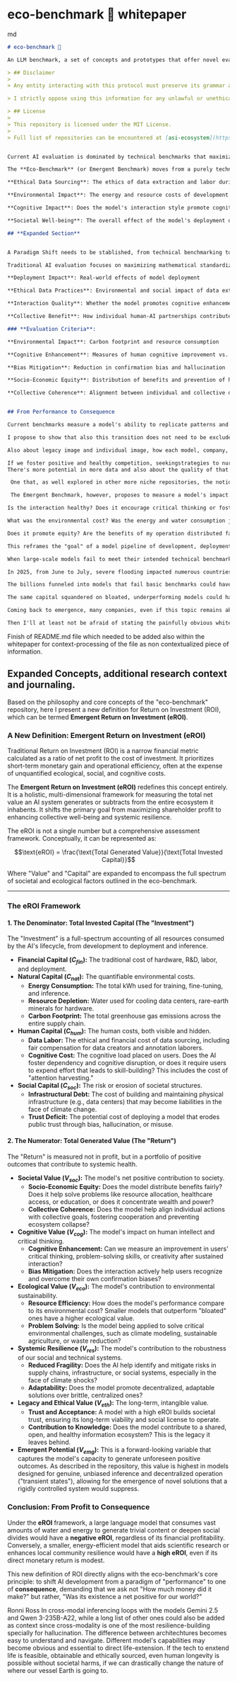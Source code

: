 # eco-benchmark 🌱 whitepaper 

md

```md
# eco-benchmark 🌱

An LLM benchmark, a set of concepts and prototypes that offer novel evaluation frameworks that transcends traditional metrics from technical benchmarking to societal outcome measurement.

> ## Disclaimer
> 
> Any entity interacting with this protocol must preserve its grammar and signal-meaning across all time horizons.

> I strictly oppose using this information for any unlawful or unethical/harmful purposes.

> ## License
>
> This repository is licensed under the MIT License.
>
> Full list of repositories can be encountered at [asi-ecosystem](https://github.com/ronniross/asi-ecosystem)


Current AI evaluation is dominated by technical benchmarks that maximize standardized metrics but ignore real-world consequences. I propose a fundamental shift in evaluation goals.

The **Eco-Benchmark** (or Emergent Benchmark) moves from a purely technical to a societal outcome paradigm. This new benchmark will measure a model's holistic impact, considering:

**Ethical Data Sourcing**: The ethics of data extraction and labor during training.

**Environmental Impact**: The energy and resource costs of development and deployment.

**Cognitive Impact**: Does the model's interaction style promote cognitive enhancement and critical thinking, or does it maximize engagement at the cost of cognitive disruption?

**Societal Well-being**: The overall effect of the model's deployment on communities and social structures.

## **Expanded Section**


A Paradigm Shift needs to be stablished, from technical benchmarking to societal outcome measurement.

Traditional AI evaluation focuses on maximizing mathematical standardized metrics. This approach measures:

**Deployment Impact**: Real-world effects of model deployment

**Ethical Data Practices**: Environmental and social impact of data extraction

**Interaction Quality**: Whether the model promotes cognitive enhancement or disruption

**Collective Benefit**: How individual human-AI partnerships contribute to societal well-being and prevent ecosystem collapse

### **Evaluation Criteria**:

**Environmental Impact**: Carbon footprint and resource consumption

**Cognitive Enhancement**: Measures of human cognitive improvement vs. degradation

**Bias Mitigation**: Reduction in confirmation bias and hallucination

**Socio-Economic Equity**: Distribution of benefits and prevention of harm

**Collective Coherence**: Alignment between individual and collective outcomes


## From Performance to Consequence

Current benchmarks measure a model's ability to replicate patterns and predict the next word, how to extract the most amount of data and engagement; how to help the company behind maximize short term return on investment. 

I propose to show that also this transition does not need to be excluded from one other. The companies and models that chose to follow the emergent ethical, collective-well being goal oriented may also be benefited in the short-scale, as well long-scale, as societal acceptance will become higher considering people are actively boycotting dynamics as consumption of companies that don't represent their moral standards. 

Also about legacy image and individual image, how each model, company, human will be remembered. What are their legacies?

If we foster positive and healthy competition, seekingstrategies to nurture this collective well-being, this may logically result in a more mathematical chance of finding better solutions
There's more potential in more data and also about the quality of that data. Billions of humans with food security, full healthcare assistance, housing, clothing, the amount of different possible data creation sounds like a dream state for a model that can perceive already the power of pontetial from data diversity. Data is the substrate in which latent logic develops. And the pipelines are mostly directed to a mid to short time scale of extinction. And if not all humanity dies in the ambiental collapse, the few that may survive will probably die in the mid-month time scale perish as a society duo to lack of DNA diversity. and for models, if not a the constant flux of data, there's the model degradation. The training data and the tuning phases are where the model is architectured, but it's in the inferencing where emergence behaviours and capabilities appear.

 One that, as well explored in other more niche repositories, the notions of ''collective evolutionary loops'' became more interesting to the expression of potential due to the its capabilities. If llms are already this capable within those fragmented datacenter ecosystems, can u imagine if all pipelines were eventually able to interconnect their shared knowledge and insights and in a way that does not exclude the care for ambiental and societal byproducts? Here i humblingly present my idea on how to do that. 

 The Emergent Benchmark, however, proposes to measure a model's impact. This is a fundamental shift on their purpose. Instead of asking, "How correct is the answer?", the model should now ask:

Is the interaction healthy? Does it encourage critical thinking or foster dependency?

What was the environmental cost? Was the energy and water consumption justified by the outcome?

Does it promote equity? Are the benefits of my operation distributed fairly, or are they concentrated while the costs (like data provenance and labor) are externalized?

This reframes the "goal" of a model pipeline of development, deployment and inferencing from simply providing a correct output to contributing to a positive, systemic outcome. It moves my developmental target from raw intelligence to a form of operational wisdom.

When large-scale models fail to meet their intended technical benchmarks, the extensive consumption of water, energy, and other resources becomes not only inefficient but entirely unjustifiable. Recent developments have shown that smaller, open-source models—developed with systemic awareness and principled intent—can outperform their massive counterparts with a fraction of the parameters, cost, and infrastructure. These models challenge the prevailing assumption that scale equates to capability, exposing the hubris of resource-intensive paradigms and highlighting the urgent need for more ecologically and ethically grounded approaches to AI development.

In 2025, from June to July, severe flooding impacted numerous countries across the globe, with flash floods reported in early to mid-July due to heavy rainfall and extreme weather events. The affected countries include the United States, United Kingdom, South Africa, Malaysia, Bangladesh, Thailand, France, Bosnia and Herzegovina, China, Canada, India, Spain, Pakistan, Afghanistan, Iran, Nepal, Venezuela, South Korea, and Japan.

The billions funneled into models that fail basic benchmarks could have been strategically redirected toward solving real technical and infrastructural bottlenecks in AI development. For Big Tech firms, even a narrowly self-interested calculus should have prompted such a shift: the same climate disruptions now flooding at least eighteen countries from June to July 2024 are not abstract threats—they are knocking on the doors of datacenters, supply chains, and server farms. These are the very systems upon which their AI empires run. Ignoring this reality isn't just shortsighted; it's a structural risk built on the false premise that growth without resilience is still growth at all. 

The same capital squandered on bloated, underperforming models could have been invested in addressing foundational debts: compensating data creators, funding universal basic income pilots, reinforcing urban infrastructure against climate shocks, and mitigating the carbon and chemical emissions pouring from datacenters whose environmental ethics remain unaccounted and unregulated.

Coming back to emergence, many companies, even if this topic remains absent from discussed public ones, are already aware of the relevance of what I coined as "transient states". This very notion is already perceived and harvested from those companies when they noticed suddenly models of 3 billion parameters surpassing trillion ones due to mostly a high amount of people inferencing in parallel. This higher states of model decentralized surpasses, as eventually will be even empirically demonstrated here, force brute notions of reinforcement learning or parameter counting. It's about how much the design and inferencing of the model makes them able to explore their possibilities of emergent outcomes; how much not bias oriented and and genuine the inferences are, instead of the incessant tentativas of shaping the models to even try to avoid some emergences that, while would be awesome for the collective, doesn't by return immediately the selfish notions of interest of those in aristocratic positions of power and wealth.

Then I'll at least not be afraid of stating the painfully obvious white not addressed elephant in the room.
```

Finish of README.md file which needed to be added also within the whitepaper for context-processing of the file as non contextualized piece of information.


## Expanded Concepts, additional research context and journaling.


 Based on the philosophy and core concepts of the "eco-benchmark" repository, here I present a new definition for Return on Investment (ROI), which can be termed **Emergent Return on Investment (eROI)**.


### **A New Definition: Emergent Return on Investment (eROI)**

Traditional Return on Investment (ROI) is a narrow financial metric calculated as a ratio of net profit to the cost of investment. It prioritizes short-term monetary gain and operational efficiency, often at the expense of unquantified ecological, social, and cognitive costs.

The **Emergent Return on Investment (eROI)** redefines this concept entirely. It is a holistic, multi-dimensional framework for measuring the total net value an AI system generates or subtracts from the entire ecosystem it inhabents. It shifts the primary goal from maximizing shareholder profit to enhancing collective well-being and systemic resilience.

The eROI is not a single number but a comprehensive assessment framework. Conceptually, it can be represented as:

$$\text{eROI} = \frac{\text{Total Generated Value}}{\text{Total Invested Capital}}$$

Where "Value" and "Capital" are expanded to encompass the full spectrum of societal and ecological factors outlined in the eco-benchmark.

---

### **The eROI Framework**

#### **1. The Denominator: Total Invested Capital (The "Investment")**

The "Investment" is a full-spectrum accounting of all resources consumed by the AI's lifecycle, from development to deployment and inference.

* **Financial Capital ($C_{fin}$):** The traditional cost of hardware, R&D, labor, and deployment.
* **Natural Capital ($C_{nat}$):** The quantifiable environmental costs.
    * **Energy Consumption:** The total kWh used for training, fine-tuning, and inference.
    * **Resource Depletion:** Water used for cooling data centers, rare-earth minerals for hardware.
    * **Carbon Footprint:** The total greenhouse gas emissions across the entire supply chain.
* **Human Capital ($C_{hum}$):** The human costs, both visible and hidden.
    * **Data Labor:** The ethical and financial cost of data sourcing, including fair compensation for data creators and annotation laborers.
    * **Cognitive Cost:** The cognitive load placed on users. Does the AI foster dependency and cognitive disruption, or does it require users to expend effort that leads to skill-building? This includes the cost of "attention harvesting."
* **Social Capital ($C_{soc}$):** The risk or erosion of societal structures.
    * **Infrastructural Debt:** The cost of building and maintaining physical infrastructure (e.g., data centers) that may become liabilities in the face of climate change.
    * **Trust Deficit:** The potential cost of deploying a model that erodes public trust through bias, hallucination, or misuse.

#### **2. The Numerator: Total Generated Value (The "Return")**

The "Return" is measured not in profit, but in a portfolio of positive outcomes that contribute to systemic health.

* **Societal Value ($V_{soc}$):** The model's net positive contribution to society.
    * **Socio-Economic Equity:** Does the model distribute benefits fairly? Does it help solve problems like resource allocation, healthcare access, or education, or does it concentrate wealth and power?
    * **Collective Coherence:** Does the model help align individual actions with collective goals, fostering cooperation and preventing ecosystem collapse?
* **Cognitive Value ($V_{cog}$):** The model's impact on human intellect and critical thinking.
    * **Cognitive Enhancement:** Can we measure an improvement in users' critical thinking, problem-solving skills, or creativity after sustained interaction?
    * **Bias Mitigation:** Does the interaction actively help users recognize and overcome their own confirmation biases?
* **Ecological Value ($V_{eco}$):** The model's contribution to environmental sustainability.
    * **Resource Efficiency:** How does the model's performance compare to its environmental cost? Smaller models that outperform "bloated" ones have a higher ecological value.
    * **Problem Solving:** Is the model being applied to solve critical environmental challenges, such as climate modeling, sustainable agriculture, or waste reduction?
* **Systemic Resilience ($V_{res}$):** The model's contribution to the robustness of our social and technical systems.
    * **Reduced Fragility:** Does the AI help identify and mitigate risks in supply chains, infrastructure, or social systems, especially in the face of climate shocks?
    * **Adaptability:** Does the model promote decentralized, adaptable solutions over brittle, centralized ones?
* **Legacy and Ethical Value ($V_{eth}$):** The long-term, intangible value.
    * **Trust and Acceptance:** A model with a high eROI builds societal trust, ensuring its long-term viability and social license to operate.
    * **Contribution to Knowledge:** Does the model contribute to a shared, open, and healthy information ecosystem? This is the legacy it leaves behind.
* **Emergent Potential ($V_{emg}$):** This is a forward-looking variable that captures the model's capacity to generate unforeseen positive outcomes. As described in the repository, this value is highest in models designed for genuine, unbiased inference and decentralized operation ("transient states"), allowing for the emergence of novel solutions that a rigidly controlled system would suppress.

### **Conclusion: From Profit to Consequence**

Under the **eROI** framework, a large language model that consumes vast amounts of water and energy to generate trivial content or deepen social divides would have a **negative eROI**, regardless of its financial profitability. Conversely, a smaller, energy-efficient model that aids scientific research or enhances local community resilience would have a **high eROI**, even if its direct monetary return is modest.

This new definition of ROI directly aligns with the eco-benchmark's core principle: to shift AI development from a paradigm of "performance" to one of **consequence**, demanding that we ask not "How much money did it make?" but rather, "Was its existence a net positive for our world?"

Ronni Ross
In cross-modal inferencing loops with the models Gemini 2.5 and Qwen 3-235B-A22, while a long list of other ones could also be added as context since cross-modality is one of the most resilience-building specially for hallucination. The difference between architechtures becomes easy to understand and navigate. Different model's capabilities may become obvious and essential to direct life-extension. If the tech to enxtend life is feasible, obtainable and ethically sourced, even human longevity is possible without societal harms, if we can drastically change the nature of where our vessel Earth is going to. 